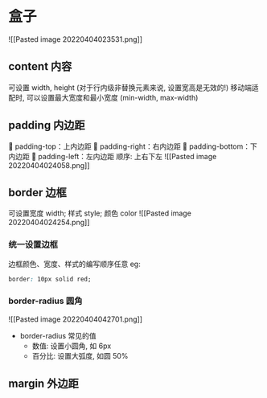 # 盒子
![[Pasted image 20220404023531.png]]

## content 内容
可设置 width, height  (对于行内级非替换元素来说, 设置宽高是无效的!)
移动端适配时, 可以设置最大宽度和最小宽度 (min-width, max-width)

## padding 内边距
 padding-top：上内边距  padding-right：右内边距  padding-bottom：下内边距  padding-left：左内边距
顺序: 上右下左
![[Pasted image 20220404024058.png]]

## border 边框
可设置宽度 width; 样式 style; 颜色 color
![[Pasted image 20220404024254.png]]
### 统一设置边框
边框颜色、宽度、样式的编写顺序任意
eg: 
```css
border: 10px solid red;
```

### border-radius 圆角
![[Pasted image 20220404042701.png]]

- border-radius 常见的值
	 - 数值: 设置小圆角, 如 6px
	 - 百分比: 设置大弧度, 如圆 50%

## margin 外边距
